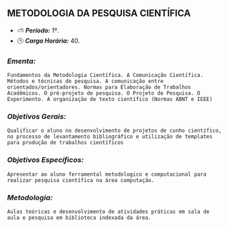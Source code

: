 ## METODOLOGIA DA PESQUISA CIENTÍFICA

* :partly_sunny: ***Período:*** 1º.
* :clock3: ***Carga Horária:*** 40.
 
### *Ementa:*
    Fundamentos da Metodologia Científica. A Comunicação Científica. Métodos e técnicas de pesquisa. A comunicação entre orientados/orientadores. Normas para Elaboração de Trabalhos Acadêmicos. O pré-projeto de pesquisa. O Projeto de Pesquisa. O Experimento. A organização de texto científico (Normas ABNT e IEEE)
 
### *Objetivos Gerais:*
    Qualificar o aluno no desenvolvimento de projetos de cunho científico, no processo de levantamento bibliográfico e utilização de templates para produção de trabalhos científicos
 
### *Objetivos Específicos:*
    Apresentar ao aluno ferramental metodologico e computacional para realizar pesquisa científica na área computação.
 
### *Metodologia:*
    Aulas teóricas e desenvolvimento de atividades práticas em sala de aula e pesquisa em biblioteca indexada da área.
